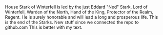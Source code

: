 House Stark of Winterfell is led by the just Eddard "Ned" Stark, Lord of Winterfell, Warden of the North, Hand of the King, Protector of the Realm, Regent.  He is surely honorable and will lead a long and prosperous life.
This is the end of the Starks.
New stuff since we connected the repo to github.com
This is better with my text.
